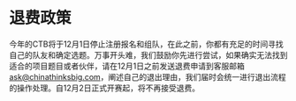 # 退费政策

今年的CTB将于12月1日停止注册报名和组队，在此之前，你都有充足的时间寻找自己的队友和确定选题。万事开头难，我们鼓励你先进行尝试，如果确实无法找到适合的项目题目或者伙伴，请在12月1日之前发送退费申请到客服邮箱[ask@chinathinksbig.com](mailto:ask@chinathinksbig.com)，阐述自己的退出理由，我们届时会统一进行退出流程的操作处理。自12月2日正式开赛起，将不再接受退费。

